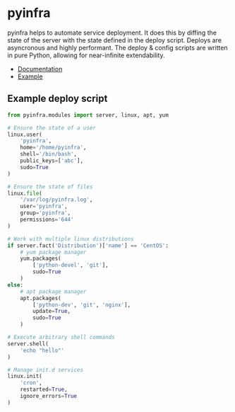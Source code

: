 # pyinfra

pyinfra helps to automate service deployment. It does this by diffing the state of the server with the state defined in the deploy script. Deploys are asyncronous and highly performant. The deploy & config scripts are written in pure Python, allowing for near-infinite extendability.

+ [Documentation](https://pyinfra.readthedocs.org)
+ [Example](./example)


## Example deploy script

```py
from pyinfra.modules import server, linux, apt, yum

# Ensure the state of a user
linux.user(
    'pyinfra',
    home='/home/pyinfra',
    shell='/bin/bash',
    public_keys=['abc'],
    sudo=True
)

# Ensure the state of files
linux.file(
    '/var/log/pyinfra.log',
    user='pyinfra',
    group='pyinfra',
    permissions='644'
)

# Work with multiple linux distributions
if server.fact('Distribution')['name'] == 'CentOS':
    # yum package manager
    yum.packages(
        ['python-devel', 'git'],
        sudo=True
    )
else:
    # apt package manager
    apt.packages(
        ['python-dev', 'git', 'nginx'],
        update=True,
        sudo=True
    )

# Execute arbitrary shell commands
server.shell(
    'echo "hello"'
)

# Manage init.d services
linux.init(
    'cron',
    restarted=True,
    ignore_errors=True
)
```
